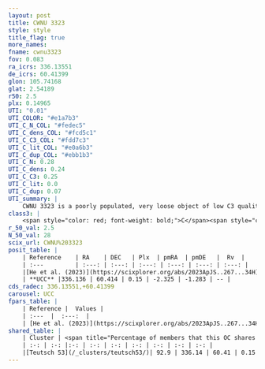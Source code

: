 ```yaml
---
layout: post
title: CWNU 3323
style: style
title_flag: true
more_names: 
fname: cwnu3323
fov: 0.083
ra_icrs: 336.13551
de_icrs: 60.41399
glon: 105.74168
glat: 2.54189
r50: 2.5
plx: 0.14965
UTI: "0.01"
UTI_COLOR: "#e1a7b3"
UTI_C_N_COL: "#fedec5"
UTI_C_dens_COL: "#fcd5c1"
UTI_C_C3_COL: "#fdd7c3"
UTI_C_lit_COL: "#e0a6b3"
UTI_C_dup_COL: "#ebb1b3"
UTI_C_N: 0.28
UTI_C_dens: 0.24
UTI_C_C3: 0.25
UTI_C_lit: 0.0
UTI_C_dup: 0.07
UTI_summary: |
    CWNU 3323 is a poorly populated, very loose object of low C3 quality. It was recently reported in the literature.<br><br><span style="color: #99180f; font-weight: bold;">Warning: </span>This is very likely a duplicate object, which shares a large percentage of members with at least one previously reported entry.
class3: |
    <span style="color: red; font-weight: bold;">C</span><span style="color: red; font-weight: bold;">C</span>
r_50_val: 2.5
N_50_val: 28
scix_url: CWNU%203323
posit_table: |
    | Reference    | RA    | DEC   | Plx  | pmRA  | pmDE   |  Rv  |
    | :---         | :---: | :---: | :---: | :---: | :---: | :---: |
    |[He et al. (2023)](https://scixplorer.org/abs/2023ApJS..267...34H) | 336.134 | 60.414 | 0.113 | -2.323 | -1.307 | -- |
    | **UCC** |336.136 | 60.414 | 0.15 | -2.325 | -1.283 | -- | 
cds_radec: 336.13551,+60.41399
carousel: UCC
fpars_table: |
    | Reference |  Values |
    | :---  |  :---:  |
    | [He et al. (2023)](https://scixplorer.org/abs/2023ApJS..267...34H) | `A0=5.0, m-M=15.9, logA=6.1` |
shared_table: |
    | Cluster | <span title="Percentage of members that this OC shares with the ones listed">%</span>   | RA   | DEC   | Plx   | pmRA  | pmDE  | Rv | UTI |
    | :-: | :-: |:-: | :-: | :-: | :-: | :-: | :-: | :-: |
    |[Teutsch 53](/_clusters/teutsch53/)| 92.9 | 336.14 | 60.41 | 0.15 | -2.32 | -1.33 | -- |0.27 |
---
```

